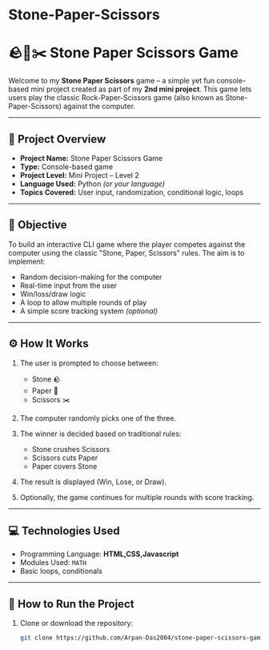 ﻿# Stone-Paper-Scissors
# 🪨📄✂️ Stone Paper Scissors Game

Welcome to my **Stone Paper Scissors** game – a simple yet fun console-based mini project created as part of my **2nd mini project**. This game lets users play the classic Rock-Paper-Scissors game (also known as Stone-Paper-Scissors) against the computer.

---

## 📌 Project Overview

- **Project Name:** Stone Paper Scissors Game  
- **Type:** Console-based game  
- **Project Level:** Mini Project – Level 2  
- **Language Used:** Python *(or your language)*  
- **Topics Covered:** User input, randomization, conditional logic, loops

---

## 🎯 Objective

To build an interactive CLI game where the player competes against the computer using the classic "Stone, Paper, Scissors" rules. The aim is to implement:

- Random decision-making for the computer  
- Real-time input from the user  
- Win/loss/draw logic  
- A loop to allow multiple rounds of play  
- A simple score tracking system *(optional)*

---

## ⚙️ How It Works

1. The user is prompted to choose between:
   - Stone 🪨
   - Paper 📄
   - Scissors ✂️

2. The computer randomly picks one of the three.

3. The winner is decided based on traditional rules:
   - Stone crushes Scissors
   - Scissors cuts Paper
   - Paper covers Stone

4. The result is displayed (Win, Lose, or Draw).

5. Optionally, the game continues for multiple rounds with score tracking.

---

## 💻 Technologies Used

- Programming Language: **HTML,CSS,Javascript**
- Modules Used: `MATH`
- Basic loops, conditionals

---

## 🚀 How to Run the Project

1. Clone or download the repository:
   ```bash
   git clone https://github.com/Arpan-Das2004/stone-paper-scissors-game.git


